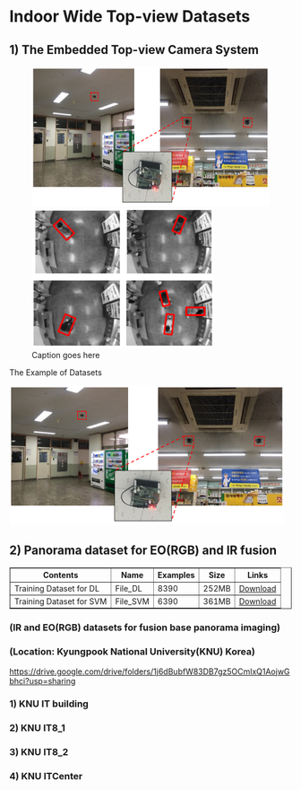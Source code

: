 # Indoor Wide Top-view Datasets

## 1) The Embedded Top-view Camera System 

<figure>
<img src="https://github.com/durumy98/Datasets-for-Indoor-wide-top-view-systems/blob/main/embedded_top-view_system.png" height="250"> <img src="https://github.com/durumy98/Datasets-for-Indoor-wide-top-view-systems/blob/main/embedded_top-view_data_examples.png" height="250">
<br>
<figcaption>Caption goes here</figcaption>
</figure>

The Example of Datasets

<img src="https://github.com/durumy98/Datasets-for-Indoor-wide-top-view-systems/blob/main/embedded_top-view_system.png" height="250">


## 2) Panorama dataset for EO(RGB) and IR fusion

<table border="1">
	<th>Contents</th>
	<th>Name</th>
	<th>Examples</th>
	<th>Size</th>
	<th>Links</th>
	<tr><!-- 첫번째 줄 시작 -->
	    <td>Training Dataset for DL</td>
	    <td>File_DL</td>
	    <td>8390</td>
	    <td>252MB</td>
	    <td><a href="/about/about_team.htm">Download</a></td>		
	</tr><!-- 첫번째 줄 끝 -->
	<tr><!-- 두번째 줄 시작 -->
	    <td>Training Dataset for SVM</td>
	    <td>File_SVM</td>
	    <td>6390</td>
	    <td>361MB</td>
	    <td><a href="/about/about_team.htm">Download</a></td>
	</tr><!-- 두번째 줄 끝 -->
</table>

### (IR and EO(RGB) datasets for fusion base panorama imaging)
### (Location: Kyungpook National University(KNU) Korea)

<https://drive.google.com/drive/folders/1j6dBubfW83DB7gz5OCmlxQ1AojwGbhci?usp=sharing>

### 1) KNU IT building
### 2) KNU IT8_1
### 3) KNU IT8_2
### 4) KNU ITCenter
